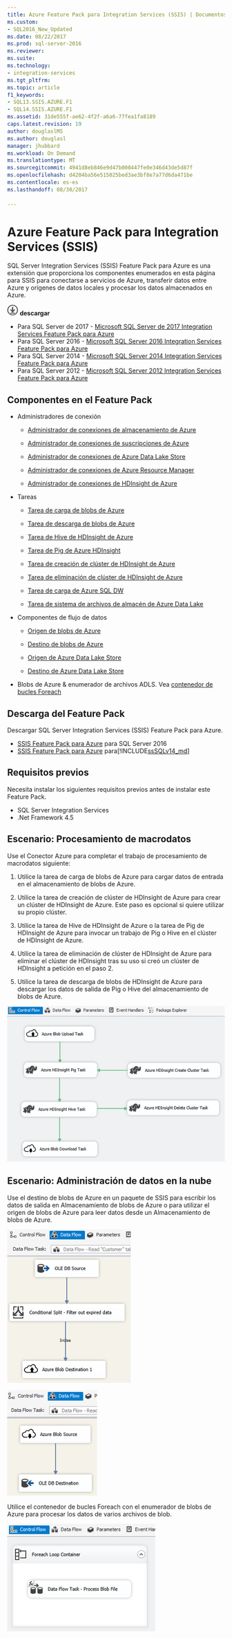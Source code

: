 ```yaml
---
title: Azure Feature Pack para Integration Services (SSIS) | Documentos de Microsoft
ms.custom:
- SQL2016_New_Updated
ms.date: 08/22/2017
ms.prod: sql-server-2016
ms.reviewer: 
ms.suite: 
ms.technology:
- integration-services
ms.tgt_pltfrm: 
ms.topic: article
f1_keywords:
- SQL13.SSIS.AZURE.F1
- SQL14.SSIS.AZURE.F1
ms.assetid: 31de555f-ae62-4f2f-a6a6-77fea1fa8189
caps.latest.revision: 19
author: douglaslMS
ms.author: douglasl
manager: jhubbard
ms.workload: On Demand
ms.translationtype: MT
ms.sourcegitcommit: 4941d8eb846e9d47b008447fe0e346d43de5d87f
ms.openlocfilehash: d4204ba56e515025bed3ae3bf8e7a77d6da471be
ms.contentlocale: es-es
ms.lasthandoff: 08/30/2017

---
```

# <a name="azure-feature-pack-for-integration-services-ssis"></a>Azure Feature Pack para Integration Services (SSIS)
SQL Server Integration Services (SSIS) Feature Pack para Azure es una extensión que proporciona los componentes enumerados en esta página para SSIS para conectarse a servicios de Azure, transferir datos entre Azure y orígenes de datos locales y procesar los datos almacenados en Azure.

[![Descargue el Feature Pack SSIS para Azure](../analysis-services/media/download.png)](https://www.microsoft.com/en-us/download/details.aspx?id=54798) **descargar**

- Para SQL Server de 2017 - [Microsoft SQL Server de 2017 Integration Services Feature Pack para Azure](https://www.microsoft.com/download/details.aspx?id=54798)
- Para SQL Server 2016 - [Microsoft SQL Server 2016 Integration Services Feature Pack para Azure](https://www.microsoft.com/download/details.aspx?id=49492)
- Para SQL Server 2014 - [Microsoft SQL Server 2014 Integration Services Feature Pack para Azure](https://www.microsoft.com/en-us/download/details.aspx?id=47366)
- Para SQL Server 2012 - [Microsoft SQL Server 2012 Integration Services Feature Pack para Azure](https://www.microsoft.com/en-us/download/details.aspx?id=47367)

## <a name="components-in-the-feature-pack"></a>Componentes en el Feature Pack
-   Administradores de conexión

    -   [Administrador de conexiones de almacenamiento de Azure](../integration-services/connection-manager/azure-storage-connection-manager.md)

    -   [Administrador de conexiones de suscripciones de Azure](../integration-services/connection-manager/azure-subscription-connection-manager.md)
    
    -   [Administrador de conexiones de Azure Data Lake Store ](../integration-services/connection-manager/azure-data-lake-store-connection-manager.md)
    
    -   [Administrador de conexiones de Azure Resource Manager](../integration-services/connection-manager/azure-resource-manager-connection-manager.md)
    
    -   [Administrador de conexiones de HDInsight de Azure](../integration-services/connection-manager/azure-hdinsight-connection-manager.md)

-   Tareas

    -   [Tarea de carga de blobs de Azure](../integration-services/control-flow/azure-blob-upload-task.md)

    -   [Tarea de descarga de blobs de Azure](../integration-services/control-flow/azure-blob-download-task.md)

    -   [Tarea de Hive de HDInsight de Azure](../integration-services/control-flow/azure-hdinsight-hive-task.md)

    -   [Tarea de Pig de Azure HDInsight](../integration-services/control-flow/azure-hdinsight-pig-task.md)

    -   [Tarea de creación de clúster de HDInsight de Azure](../integration-services/control-flow/azure-hdinsight-create-cluster-task.md)

    -   [Tarea de eliminación de clúster de HDInsight de Azure](../integration-services/control-flow/azure-hdinsight-delete-cluster-task.md)
    
    -   [Tarea de carga de Azure SQL DW](../integration-services/control-flow/azure-sql-dw-upload-task.md)

    -   [Tarea de sistema de archivos de almacén de Azure Data Lake](../integration-services/control-flow/azure-data-lake-store-file-system-task.md)

-   Componentes de flujo de datos

    -   [Origen de blobs de Azure](../integration-services/data-flow/azure-blob-source.md)

    -   [Destino de blobs de Azure](../integration-services/data-flow/azure-blob-destination.md)
    
    -   [Origen de Azure Data Lake Store](../integration-services/data-flow/azure-data-lake-store-source.md)
    
    -   [Destino de Azure Data Lake Store](../integration-services/data-flow/azure-data-lake-store-destination.md)

-   Blobs de Azure & enumerador de archivos ADLS. Vea [contenedor de bucles Foreach](http://msdn.microsoft.com/library/95a19dde-61ca-4d9b-aa3d-131fa4264296)

## <a name="download-the-feature-pack"></a>Descarga del Feature Pack
 Descargar SQL Server Integration Services (SSIS) Feature Pack para Azure.
 
- [SSIS Feature Pack para Azure](http://go.microsoft.com/fwlink/?LinkID=626967) para SQL Server 2016
- [SSIS Feature Pack para Azure](https://www.microsoft.com/en-us/download/details.aspx?id=54798) para[!INCLUDE[ssSQLv14_md](../includes/sssqlv14-md.md)]

## <a name="prerequisites"></a>Requisitos previos
 Necesita instalar los siguientes requisitos previos antes de instalar este Feature Pack.

-   SQL Server Integration Services
-   .Net Framework 4.5

## <a name="scenario-processing-big-data"></a>Escenario: Procesamiento de macrodatos
 Use el Conector Azure para completar el trabajo de procesamiento de macrodatos siguiente:

1.  Utilice la tarea de carga de blobs de Azure para cargar datos de entrada en el almacenamiento de blobs de Azure.

2.  Utilice la tarea de creación de clúster de HDInsight de Azure para crear un clúster de HDInsight de Azure. Este paso es opcional si quiere utilizar su propio clúster.

3.  Utilice la tarea de Hive de HDInsight de Azure o la tarea de Pig de HDInsight de Azure para invocar un trabajo de Pig o Hive en el clúster de HDInsight de Azure.

4.  Utilice la tarea de eliminación de clúster de HDInsight de Azure para eliminar el clúster de HDInsight tras su uso si creó un clúster de HDInsight a petición en el paso 2.

5.  Utilice la tarea de descarga de blobs de HDInsight de Azure para descargar los datos de salida de Pig o Hive del almacenamiento de blobs de Azure.

![SSIS-AzureConnector-BigDataScenario](../integration-services/media/ssis-azureconnector-bigdatascenario.png)
 
## <a name="scenario-managing-data-in-the-cloud"></a>Escenario: Administración de datos en la nube
 Use el destino de blobs de Azure en un paquete de SSIS para escribir los datos de salida en Almacenamiento de blobs de Azure o para utilizar el origen de blobs de Azure para leer datos desde un Almacenamiento de blobs de Azure.

![SSIS-AzureConnector-CloudArchive-1](../integration-services/media/ssis-azureconnector-cloudarchive-1.png)
 
 ![SSIS-AzureConnector-CloudArchive-2](../integration-services/media/ssis-azureconnector-cloudarchive-2.png)

 Utilice el contenedor de bucles Foreach con el enumerador de blobs de Azure para procesar los datos de varios archivos de blob.

![SSIS-AzureConnector-CloudArchive-3](../integration-services/media/ssis-azureconnector-cloudarchive-3.png)
  

